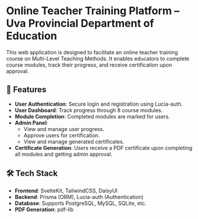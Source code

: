 # Online Teacher Training Platform – Uva Provincial Department of Education  

This web application is designed to facilitate an online teacher training course on Multi-Level Teaching Methods. It enables educators to complete course modules, track their progress, and receive certification upon approval.  

## 🌟 Features  

- **User Authentication**: Secure login and registration using Lucia-auth.  
- **User Dashboard**: Track progress through 8 course modules.  
- **Module Completion**: Completed modules are marked for users.  
- **Admin Panel**:  
  - View and manage user progress.  
  - Approve users for certification.  
  - View and manage generated certificates.  
- **Certificate Generation**: Users receive a PDF certificate upon completing all modules and getting admin approval.  

## 🛠️ Tech Stack  

- **Frontend**: SvelteKit, TailwindCSS, DaisyUI  
- **Backend**: Prisma (ORM), Lucia-auth (Authentication)  
- **Database**: Supports PostgreSQL, MySQL, SQLite, etc.  
- **PDF Generation**: pdf-lib  
